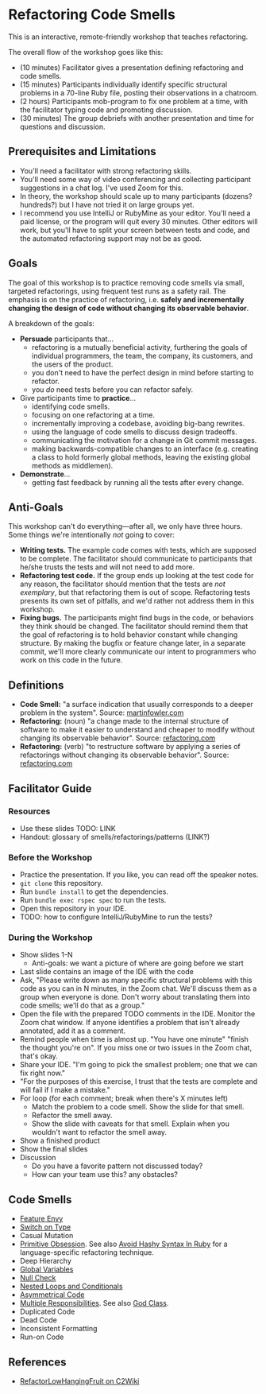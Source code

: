 # Refactoring Code Smells

This is an interactive, remote-friendly workshop that
teaches refactoring.

The overall flow of the workshop goes like this:

- (10 minutes) Facilitator gives a presentation defining
  refactoring and code smells.
- (15 minutes) Participants individually identify specific
  structural problems in a 70-line Ruby file, posting their
  observations in a chatroom.
- (2 hours) Participants mob-program to fix one problem at a
  time, with the facilitator typing code and promoting
  discussion.
- (30 minutes) The group debriefs with another presentation
  and time for questions and discussion.

## Prerequisites and Limitations

- You'll need a facilitator with strong refactoring skills.
- You'll need some way of video conferencing and collecting
  participant suggestions in a chat log. I've used Zoom for
  this.
- In theory, the workshop should scale up to many
  participants (dozens? hundreds?) but I have not tried it
  on large groups yet.
- I recommend you use IntelliJ or RubyMine as your editor.
  You'll need a paid license, or the program will quit every
  30 minutes. Other editors will work, but you'll have to
  split your screen between tests and code, and the
  automated refactoring support may not be as good.

## Goals

The goal of this workshop is to practice removing code
smells via small, targeted refactorings, using frequent test
runs as a safety rail. The emphasis is on the practice of
refactoring, i.e. **safely and incrementally changing the
design of code without changing its observable behavior**.

A breakdown of the goals:

- **Persuade** participants that...
  - refactoring is a mutually beneficial activity,
    furthering the goals of individual programmers, the
    team, the company, its customers, and the users of the
    product.
  - you don't need to have the perfect design in mind
    before starting to refactor.
  - you *do* need tests before you can refactor safely.
- Give participants time to **practice**...
  - identifying code smells.
  - focusing on one refactoring at a time.
  - incrementally improving a codebase, avoiding big-bang
    rewrites.
  - using the language of code smells to discuss design
    tradeoffs.
  - communicating the motivation for a change in Git commit
    messages.
  - making backwards-compatible changes to an interface
    (e.g. creating a class to hold formerly global methods,
    leaving the existing global methods as middlemen).
- **Demonstrate**...
  - getting fast feedback by running all the tests after
    every change.

## Anti-Goals

This workshop can't do everything—after all, we only have
three hours. Some things we're intentionally *not* going to
cover:

- **Writing tests.** The example code comes with tests,
  which are supposed to be complete. The facilitator should
  communicate to participants that he/she trusts the tests
  and will not need to add more.
- **Refactoring test code.**  If the group ends up
  looking at the test code for any reason, the facilitator
  should mention that the tests are *not exemplary*, but
  that refactoring them is out of scope. Refactoring
  tests presents its own set of pitfalls, and we'd rather
  not address them in this workshop.
- **Fixing bugs.** The participants might find bugs in the
  code, or behaviors they think should be changed. The
  facilitator should remind them that the goal of
  refactoring is to hold behavior constant while changing
  structure. By making the bugfix or feature change later,
  in a separate commit, we'll more clearly communicate our
  intent to programmers who work on this code in the future.

## Definitions

- **Code Smell:** "a surface indication that usually
  corresponds to a deeper problem in the system". Source:
  [martinfowler.com](https://www.martinfowler.com/bliki/CodeSmell.html)
- **Refactoring:** (noun) "a change made to the internal
  structure of software to make it easier to understand and
  cheaper to modify without changing its observable
  behavior". Source:
  [refactoring.com](https://refactoring.com/)
- **Refactoring:** (verb) "to restructure software by
  applying a series of refactorings without changing its
  observable behavior". Source:
  [refactoring.com](https://refactoring.com/)

## Facilitator Guide

### Resources

- Use these slides TODO: LINK
- Handout: glossary of smells/refactorings/patterns (LINK?)

### Before the Workshop

- Practice the presentation. If you like, you can read off
  the speaker notes.
- `git clone` this repository.
- Run `bundle install` to get the dependencies.
- Run `bundle exec rspec spec` to run the tests.
- Open this repository in your IDE.
- TODO: how to configure IntelliJ/RubyMine to run the tests?

### During the Workshop

- Show slides 1-N
   - Anti-goals: we want a picture of where are going before we start
- Last slide contains an image of the IDE with the code
- Ask, "Please write down as many specific structural problems with this code as you can in N minutes, in the Zoom chat. We'll discuss them as a group when everyone is done. Don't worry about translating them into code smells; we'll do that as a group."
- Open the file with the prepared TODO comments in the IDE. Monitor the Zoom chat window. If anyone identifies a problem that isn't already annotated, add it as a comment.
- Remind people when time is almost up. "You have one minute" "finish the thought you're on". If you miss one or two issues in the Zoom chat, that's okay.
- Share your IDE. "I'm going to pick the smallest problem; one that we can fix right now."
- "For the purposes of this exercise, I trust that the tests are complete and will fail if I make a mistake."
- For loop (for each comment; break when there's X minutes left)
   - Match the problem to a code smell. Show the slide for that smell.
   - Refactor the smell away.
   - Show the slide with caveats for that smell. Explain when you wouldn't want to refactor the smell away.
- Show a finished product
- Show the final slides
- Discussion
   - Do you have a favorite pattern not discussed today?
   - How can your team use this? any obstacles?

## Code Smells

- [Feature Envy](http://wiki.c2.com/?FeatureEnvySmell)
- [Switch on Type](http://wiki.c2.com/?SwitchStatementsSmell)
- Casual Mutation
- [Primitive Obsession](http://wiki.c2.com/?PrimitiveObsession). See also [Avoid Hashy Syntax In Ruby](http://wiki.c2.com/?AvoidHashySyntaxInRuby) for a language-specific refactoring technique.
- Deep Hierarchy
- [Global Variables](http://wiki.c2.com/?GlobalVariablesAreBad)
- [Null Check](http://wiki.c2.com/?NullConsideredHarmful)
- [Nested Loops and Conditionals](http://wiki.c2.com/?ArrowAntiPattern)
- [Asymmetrical Code](http://wiki.c2.com/?AsymmetricalCode)
- [Multiple Responsibilities](http://wiki.c2.com/?OneResponsibilityRule). See also [God Class](http://wiki.c2.com/?GodClass).
- Duplicated Code
- Dead Code
- Inconsistent Formatting
- Run-on Code

## References

- [RefactorLowHangingFruit on C2Wiki](http://wiki.c2.com/?RefactorLowHangingFruit)
